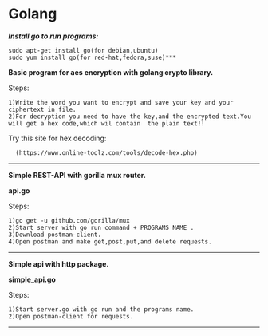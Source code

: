 # Golang

***Install go to run programs:***
     
    sudo apt-get install go(for debian,ubuntu)
    sudo yum install go(for red-hat,fedora,suse)***


**Basic program for aes encryption with golang crypto library.**

Steps:

    1)Write the word you want to encrypt and save your key and your ciphertext in file.
    2)For decryption you need to have the key,and the encrypted text.You will get a hex code,which wil contain  the plain text!!
  
  Try this site for hex decoding:
        
      (https://www.online-toolz.com/tools/decode-hex.php)
      
      
___________________________________________________________________________________________________________________________________________


**Simple REST-API with gorilla mux router.** 

**api.go**

Steps:

    1)go get -u github.com/gorilla/mux
    2)Start server with go run command + PROGRAMS NAME .
    3)Download postman-client.
    4)Open postman and make get,post,put,and delete requests.

 
___________________________________________________________________________________________________________________________________________

**Simple api with http package.**

**simple_api.go**

Steps:
  
    1)Start server.go with go run and the programs name.
    2)Open postman-client for requests.


___________________________________________________________________________________________________________________________________________

